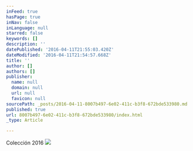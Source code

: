 ```yaml
---
inFeed: true
hasPage: true
inNav: false
inLanguage: null
starred: false
keywords: []
description: ''
datePublished: '2016-04-11T21:55:03.420Z'
dateModified: '2016-04-11T21:54:57.668Z'
title: ''
author: []
authors: []
publisher:
  name: null
  domain: null
  url: null
  favicon: null
sourcePath: _posts/2016-04-11-8007b497-6e02-411c-b3f8-672bde533980.md
published: true
url: 8007b497-6e02-411c-b3f8-672bde533980/index.html
_type: Article

---
```

Colección 2016
![](https://the-grid-user-content.s3-us-west-2.amazonaws.com/d7e381df-b7ab-4f95-93c4-53583a6e00d5.jpg)